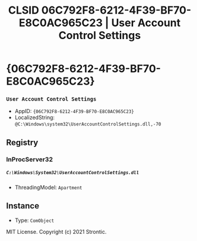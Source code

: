 ﻿---
title: "CLSID 06C792F8-6212-4F39-BF70-E8C0AC965C23 | User Account Control Settings"
excerpt: What is COM-Object CLSID 06C792F8-6212-4F39-BF70-E8C0AC965C23?
---

# {06C792F8-6212-4F39-BF70-E8C0AC965C23}

### `User Account Control Settings`
* AppID: `{06C792F8-6212-4F39-BF70-E8C0AC965C23}`
* LocalizedString: `@C:\Windows\system32\UserAccountControlSettings.dll,-70`

## Registry


### InProcServer32

##### `C:\Windows\System32\UserAccountControlSettings.dll`
* ThreadingModel: `Apartment`

## Instance

* Type: `ComObject`

MIT License. Copyright (c) 2021 Strontic.


